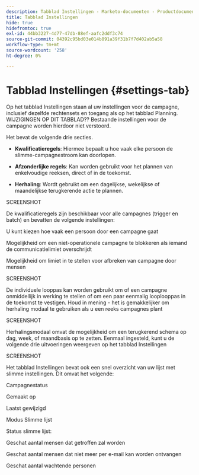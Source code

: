 ```yaml
---
description: Tabblad Instellingen - Marketo-documenten - Productdocumentatie
title: Tabblad Instellingen
hide: true
hidefromtoc: true
exl-id: 44bb3227-4d77-47db-88ef-aafc2ddf3c74
source-git-commit: 04392c95bd03e014b891a39f31b7f7d402ab5a58
workflow-type: tm+mt
source-wordcount: '258'
ht-degree: 0%

---
```


# Tabblad Instellingen {#settings-tab}

Op het tabblad Instellingen staan al uw instellingen voor de campagne, inclusief dezelfde rechtensets en toegang als op het tabblad Planning. WIJZIGINGEN OP DIT TABBLAD?? Bestaande instellingen voor de campagne worden hierdoor niet verstoord.

Het bevat de volgende drie secties.

* **Kwalificatieregels**: Hiermee bepaalt u hoe vaak elke persoon de slimme-campagnestroom kan doorlopen.

* **Afzonderlijke regels**: Kan worden gebruikt voor het plannen van enkelvoudige reeksen, direct of in de toekomst.

* **Herhaling**: Wordt gebruikt om een dagelijkse, wekelijkse of maandelijkse terugkerende actie te plannen.

SCREENSHOT

De kwalificatieregels zijn beschikbaar voor alle campagnes (trigger en batch) en bevatten de volgende instellingen:

U kunt kiezen hoe vaak een persoon door een campagne gaat

Mogelijkheid om een niet-operationele campagne te blokkeren als iemand de communicatielimiet overschrijdt

Mogelijkheid om limiet in te stellen voor afbreken van campagne door mensen

SCREENSHOT

De individuele looppas kan worden gebruikt om of een campagne onmiddellijk in werking te stellen of om een paar eenmalig looplooppas in de toekomst te vestigen. Houd in mening - het is gemakkelijker om herhaling modaal te gebruiken als u een reeks campagnes plant

SCREENSHOT

Herhalingsmodaal omvat de mogelijkheid om een terugkerend schema op dag, week, of maandbasis op te zetten. Eenmaal ingesteld, kunt u de volgende drie uitvoeringen weergeven op het tabblad Instellingen

SCREENSHOT

Het tabblad Instellingen bevat ook een snel overzicht van uw lijst met slimme instellingen. Dit omvat het volgende:

Campagnestatus

Gemaakt op

Laatst gewijzigd

Modus Slimme lijst

Status slimme lijst:

Geschat aantal mensen dat getroffen zal worden

Geschat aantal mensen dat niet meer per e-mail kan worden ontvangen

Geschat aantal wachtende personen
